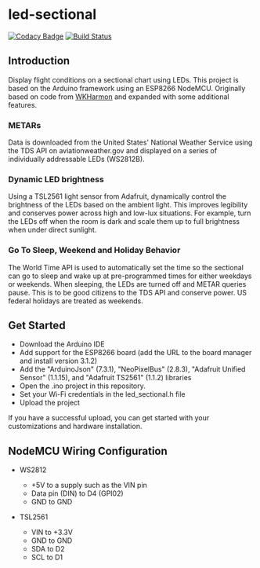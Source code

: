 # led-sectional
[![Codacy Badge](https://app.codacy.com/project/badge/Grade/6d49a017b89b4e7395385a1821d93631)](https://www.codacy.com/gh/project802/led-sectional/dashboard?utm_source=github.com&amp;utm_medium=referral&amp;utm_content=project802/led-sectional&amp;utm_campaign=Badge_Grade)
[![Build Status](https://travis-ci.com/project802/led-sectional.svg?branch=master)](https://travis-ci.com/project802/led-sectional)

## Introduction
Display flight conditions on a sectional chart using LEDs.  This project is based on the Arduino framework using an ESP8266 NodeMCU.  Originally based on code from [WKHarmon](https://github.com/WKHarmon/led-sectional) and expanded with some additional features.

### METARs
Data is downloaded from the United States' National Weather Service using the TDS API on aviationweather.gov and displayed on a series of individually addressable LEDs (WS2812B).

### Dynamic LED brightness
Using a TSL2561 light sensor from Adafruit, dynamically control the brightness of the LEDs based on the ambient light.  This improves legibility and conserves power across high and low-lux situations.  For example, turn the LEDs off when the room is dark and scale them up to full brightness when under direct sunlight.

### Go To Sleep, Weekend and Holiday Behavior
The World Time API is used to automatically set the time so the sectional can go to sleep and wake up at pre-programmed times for either weekdays or weekends.  When sleeping, the LEDs are turned off and METAR queries pause.  This is to be good citizens to the TDS API and conserve power.  US federal holidays are treated as weekends.

## Get Started
* Download the Arduino IDE
* Add support for the ESP8266 board (add the URL to the board manager and install version 3.1.2)
* Add the "ArduinoJson" (7.3.1), "NeoPixelBus" (2.8.3), "Adafruit Unified Sensor" (1.1.15), and "Adafruit TS2561" (1.1.2) libraries
* Open the .ino project in this repository.
* Set your Wi-Fi credentials in the led_sectional.h file
* Upload the project 

If you have a successful upload, you can get started with your customizations and hardware installation.

## NodeMCU Wiring Configuration
* WS2812 
  * +5V to a supply such as the VIN pin
  * Data pin (DIN) to D4 (GPI02)
  * GND to GND
  
* TSL2561 
  * VIN to +3.3V
  * GND to GND
  * SDA to D2
  * SCL to D1
